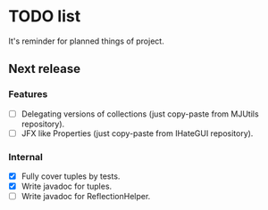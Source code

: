 # TODO list

It's reminder for planned things of project.

## Next release

### Features

- [ ] Delegating versions of collections (just copy-paste from MJUtils repository).
- [ ] JFX like Properties (just copy-paste from IHateGUI repository).

### Internal

- [X] Fully cover tuples by tests.
- [X] Write javadoc for tuples.
- [ ] Write javadoc for ReflectionHelper.
